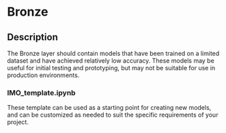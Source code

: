 # Bronze

## Description
The Bronze layer should contain models that have been trained on a limited dataset and have achieved relatively low accuracy. These models may be useful for initial testing and prototyping, but may not be suitable for use in production environments.

### IMO_template.ipynb
These template can be used as a starting point for creating new models, and can be customized as needed to suit the specific requirements of your project.

